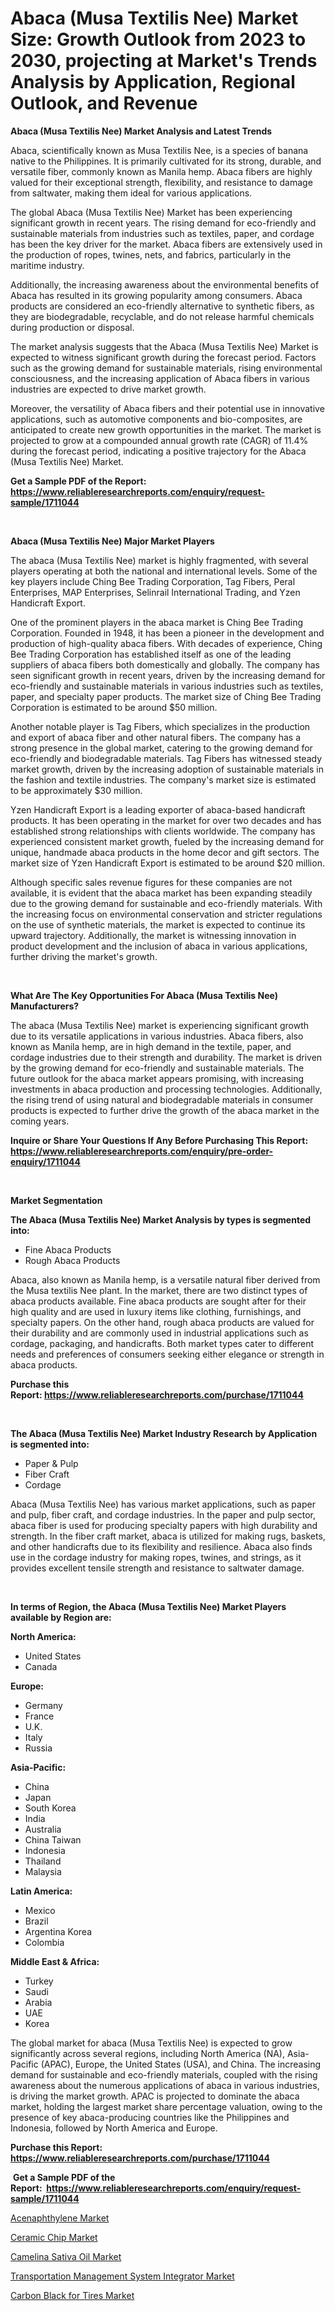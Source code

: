 <p><h1>Abaca (Musa Textilis Nee) Market Size: Growth Outlook from 2023 to 2030, projecting at Market's Trends Analysis by Application, Regional Outlook, and Revenue</h1></p><p><strong>Abaca (Musa Textilis Nee) Market Analysis and Latest Trends</strong></p>
<p><p>Abaca, scientifically known as Musa Textilis Nee, is a species of banana native to the Philippines. It is primarily cultivated for its strong, durable, and versatile fiber, commonly known as Manila hemp. Abaca fibers are highly valued for their exceptional strength, flexibility, and resistance to damage from saltwater, making them ideal for various applications.</p><p>The global Abaca (Musa Textilis Nee) Market has been experiencing significant growth in recent years. The rising demand for eco-friendly and sustainable materials from industries such as textiles, paper, and cordage has been the key driver for the market. Abaca fibers are extensively used in the production of ropes, twines, nets, and fabrics, particularly in the maritime industry.</p><p>Additionally, the increasing awareness about the environmental benefits of Abaca has resulted in its growing popularity among consumers. Abaca products are considered an eco-friendly alternative to synthetic fibers, as they are biodegradable, recyclable, and do not release harmful chemicals during production or disposal.</p><p>The market analysis suggests that the Abaca (Musa Textilis Nee) Market is expected to witness significant growth during the forecast period. Factors such as the growing demand for sustainable materials, rising environmental consciousness, and the increasing application of Abaca fibers in various industries are expected to drive market growth.</p><p>Moreover, the versatility of Abaca fibers and their potential use in innovative applications, such as automotive components and bio-composites, are anticipated to create new growth opportunities in the market. The market is projected to grow at a compounded annual growth rate (CAGR) of 11.4% during the forecast period, indicating a positive trajectory for the Abaca (Musa Textilis Nee) Market.</p></p>
<p><strong>Get a Sample PDF of the Report:&nbsp; <a href="https://www.reliableresearchreports.com/enquiry/request-sample/1711044">https://www.reliableresearchreports.com/enquiry/request-sample/1711044</a></strong></p>
<p>&nbsp;</p>
<p><strong>Abaca (Musa Textilis Nee) Major Market Players</strong></p>
<p><p>The abaca (Musa Textilis Nee) market is highly fragmented, with several players operating at both the national and international levels. Some of the key players include Ching Bee Trading Corporation, Tag Fibers, Peral Enterprises, MAP Enterprises, Selinrail International Trading, and Yzen Handicraft Export.</p><p>One of the prominent players in the abaca market is Ching Bee Trading Corporation. Founded in 1948, it has been a pioneer in the development and production of high-quality abaca fibers. With decades of experience, Ching Bee Trading Corporation has established itself as one of the leading suppliers of abaca fibers both domestically and globally. The company has seen significant growth in recent years, driven by the increasing demand for eco-friendly and sustainable materials in various industries such as textiles, paper, and specialty paper products. The market size of Ching Bee Trading Corporation is estimated to be around $50 million.</p><p>Another notable player is Tag Fibers, which specializes in the production and export of abaca fiber and other natural fibers. The company has a strong presence in the global market, catering to the growing demand for eco-friendly and biodegradable materials. Tag Fibers has witnessed steady market growth, driven by the increasing adoption of sustainable materials in the fashion and textile industries. The company's market size is estimated to be approximately $30 million.</p><p>Yzen Handicraft Export is a leading exporter of abaca-based handicraft products. It has been operating in the market for over two decades and has established strong relationships with clients worldwide. The company has experienced consistent market growth, fueled by the increasing demand for unique, handmade abaca products in the home decor and gift sectors. The market size of Yzen Handicraft Export is estimated to be around $20 million.</p><p>Although specific sales revenue figures for these companies are not available, it is evident that the abaca market has been expanding steadily due to the growing demand for sustainable and eco-friendly materials. With the increasing focus on environmental conservation and stricter regulations on the use of synthetic materials, the market is expected to continue its upward trajectory. Additionally, the market is witnessing innovation in product development and the inclusion of abaca in various applications, further driving the market's growth.</p></p>
<p>&nbsp;</p>
<p><strong>What Are The Key Opportunities For Abaca (Musa Textilis Nee) Manufacturers?</strong></p>
<p><p>The abaca (Musa Textilis Nee) market is experiencing significant growth due to its versatile applications in various industries. Abaca fibers, also known as Manila hemp, are in high demand in the textile, paper, and cordage industries due to their strength and durability. The market is driven by the growing demand for eco-friendly and sustainable materials. The future outlook for the abaca market appears promising, with increasing investments in abaca production and processing technologies. Additionally, the rising trend of using natural and biodegradable materials in consumer products is expected to further drive the growth of the abaca market in the coming years.</p></p>
<p><strong>Inquire or Share Your Questions If Any Before Purchasing This Report: <a href="https://www.reliableresearchreports.com/enquiry/pre-order-enquiry/1711044">https://www.reliableresearchreports.com/enquiry/pre-order-enquiry/1711044</a></strong></p>
<p>&nbsp;</p>
<p><strong>Market Segmentation</strong></p>
<p><strong>The Abaca (Musa Textilis Nee) Market Analysis by types is segmented into:</strong></p>
<p><ul><li>Fine Abaca Products</li><li>Rough Abaca Products</li></ul></p>
<p><p>Abaca, also known as Manila hemp, is a versatile natural fiber derived from the Musa textilis Nee plant. In the market, there are two distinct types of abaca products available. Fine abaca products are sought after for their high quality and are used in luxury items like clothing, furnishings, and specialty papers. On the other hand, rough abaca products are valued for their durability and are commonly used in industrial applications such as cordage, packaging, and handicrafts. Both market types cater to different needs and preferences of consumers seeking either elegance or strength in abaca products.</p></p>
<p><strong>Purchase this Report:&nbsp;<a href="https://www.reliableresearchreports.com/purchase/1711044">https://www.reliableresearchreports.com/purchase/1711044</a></strong></p>
<p>&nbsp;</p>
<p><strong>The Abaca (Musa Textilis Nee) Market Industry Research by Application is segmented into:</strong></p>
<p><ul><li>Paper & Pulp</li><li>Fiber Craft</li><li>Cordage</li></ul></p>
<p><p>Abaca (Musa Textilis Nee) has various market applications, such as paper and pulp, fiber craft, and cordage industries. In the paper and pulp sector, abaca fiber is used for producing specialty papers with high durability and strength. In the fiber craft market, abaca is utilized for making rugs, baskets, and other handicrafts due to its flexibility and resilience. Abaca also finds use in the cordage industry for making ropes, twines, and strings, as it provides excellent tensile strength and resistance to saltwater damage.</p></p>
<p>&nbsp;</p>
<p><strong>In terms of Region, the Abaca (Musa Textilis Nee) Market Players available by Region are:</strong></p>
<p>
    <p> <strong> North America: </strong>
        <ul>
            <li>United States</li>
            <li>Canada</li>
        </ul>
        </p> 
    <p> <strong> Europe: </strong>
        <ul>
            <li>Germany</li>
            <li>France</li>
            <li>U.K.</li>
            <li>Italy</li>
            <li>Russia</li>
        </ul>
        </p> 
    <p> <strong> Asia-Pacific: </strong>
        <ul>
            <li>China</li>
            <li>Japan</li>
            <li>South Korea</li>
            <li>India</li>
            <li>Australia</li>
            <li>China Taiwan</li>
            <li>Indonesia</li>
            <li>Thailand</li>
            <li>Malaysia</li>
        </ul>
        </p> 
    <p> <strong> Latin America: </strong>
        <ul>
            <li>Mexico</li>
            <li>Brazil</li>
            <li>Argentina Korea</li>
            <li>Colombia</li>
        </ul>
        </p> 
    <p> <strong> Middle East & Africa: </strong>
        <ul>
            <li>Turkey</li>
            <li>Saudi</li>
            <li>Arabia</li>
            <li>UAE</li>
            <li>Korea</li>
        </ul>
    </p>
    </p>
<p><p>The global market for abaca (Musa Textilis Nee) is expected to grow significantly across several regions, including North America (NA), Asia-Pacific (APAC), Europe, the United States (USA), and China. The increasing demand for sustainable and eco-friendly materials, coupled with the rising awareness about the numerous applications of abaca in various industries, is driving the market growth. APAC is projected to dominate the abaca market, holding the largest market share percentage valuation, owing to the presence of key abaca-producing countries like the Philippines and Indonesia, followed by North America and Europe.</p></p>
<p><strong>Purchase this Report: <a href="https://www.reliableresearchreports.com/purchase/1711044">https://www.reliableresearchreports.com/purchase/1711044</a></strong></p>
<p>&nbsp;<strong>Get a Sample PDF of the Report:&nbsp;&nbsp;<a href="https://www.reliableresearchreports.com/enquiry/request-sample/1711044">https://www.reliableresearchreports.com/enquiry/request-sample/1711044</a></strong></p>
<p><strong></strong></p>
<p><p><a href="https://www.linkedin.com/pulse/acenaphthylene-market-share-amp-new-trends-analysis-report-npzde/">Acenaphthylene Market</a></p><p><a href="https://github.com/pizolina/Market-Research-Report-List-1/blob/main/ceramic-chip-market.md">Ceramic Chip Market</a></p><p><a href="https://medium.com/@kartik.reportprime/camelina-sativa-oil-market-size-reveals-the-best-marketing-channels-in-global-industry-d2efd2ee1d1c">Camelina Sativa Oil Market</a></p><p><a href="https://medium.com/@yuvicharp23/transportation-management-system-integrator-market-analysis-and-sze-forecasted-for-period-from-2023-b952e6288d17">Transportation Management System Integrator Market</a></p><p><a href="https://www.linkedin.com/pulse/carbon-black-tires-market-research-report-unlocks-analysis-nqtte/">Carbon Black for Tires Market</a></p></p>